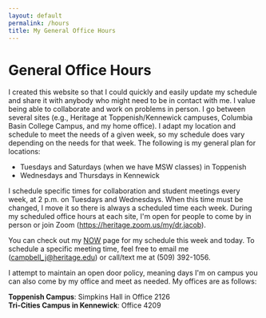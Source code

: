 ```yaml
---
layout: default
permalink: /hours
title: My General Office Hours
---
```

# General Office Hours

I created this website so that I could quickly and easily update my schedule and share it with anybody who might need to be in contact with me. I value being able to collaborate and work on problems in person. I go between several sites (e.g., Heritage at Toppenish/Kennewick campuses, Columbia Basin College Campus, and my home office). I adapt my location and schedule to meet the needs of a given week, so my schedule does vary depending on the needs for that week. The following is my general plan for locations:

- Tuesdays and Saturdays (when we have MSW classes) in Toppenish
- Wednesdays and Thursdays in Kennewick

I schedule specific times for collaboration and student meetings every week, at 2 p.m. on Tuesdays and Wednesdays. When this time must be changed, I move it so there is always a scheduled time each week. During my scheduled office hours at each site, I'm open for people to come by in person or join Zoom (<https://heritage.zoom.us/my/dr.jacob>).

You can check out my [NOW](/now) page for my schedule this week and today. To schedule a specific meeting time, feel free to email me (campbell_j@heritage.edu) or call/text me at (509) 392-1056.

I attempt to maintain an open door policy, meaning days I'm on campus you can also come by my office and meet as needed. My offices are as follows:

**Toppenish Campus**: Simpkins Hall in Office 2126  
**Tri-Cities Campus in Kennewick**: Office 4209  